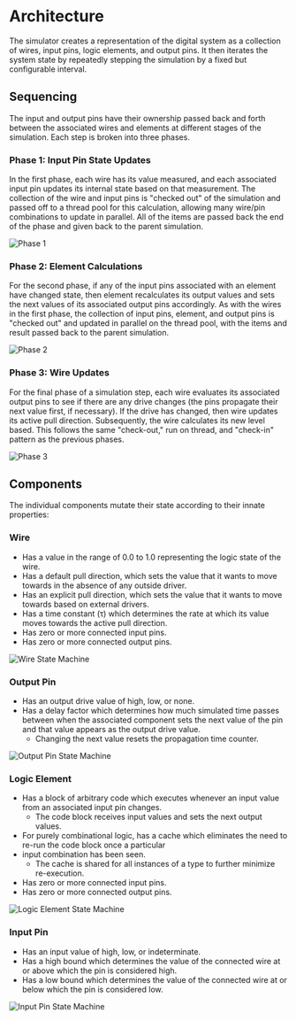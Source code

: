 # Architecture

The simulator creates a representation of the digital system as a collection of wires, input pins, logic elements, and
output pins.  It then iterates the system state by repeatedly stepping the simulation by a fixed but configurable
interval.

## Sequencing

The input and output pins have their ownership passed back and forth between the associated wires and elements at
different stages of the simulation.  Each step is broken into three phases.

### Phase 1: Input Pin State Updates

In the first phase, each wire has its value measured, and each associated input pin updates its internal state based on
that measurement.  The collection of the wire and input pins is "checked out" of the simulation and passed off to a
thread pool for this calculation, allowing many wire/pin combinations to update in parallel.  All of the items are
passed back the end of the phase and given back to the parent simulation.

![Phase 1](step-phase-1.drawio.png)

### Phase 2: Element Calculations

For the second phase, if any of the input pins associated with an element have changed state, then element recalculates
its output values and sets the next values of its associated output pins accordingly.  As with the wires in the first
phase, the collection of input pins, element, and output pins is "checked out" and updated in parallel on the thread
pool, with the items and result passed back to the parent simulation.

![Phase 2](step-phase-2.drawio.png)

### Phase 3: Wire Updates

For the final phase of a simulation step, each wire evaluates its associated output pins to see if there are any drive
changes (the pins propagate their next value first, if necessary).  If the drive has changed, then wire updates its
active pull direction.  Subsequently, the wire calculates its new level based.  This follows the same "check-out," run
on thread, and "check-in" pattern as the previous phases.

![Phase 3](step-phase-3.drawio.png)

## Components

The individual components mutate their state according to their innate properties:

### Wire

 * Has a value in the range of 0.0 to 1.0 representing the logic state of the wire.
 * Has a default pull direction, which sets the value that it wants to move towards in the absence of any outside
   driver.
 * Has an explicit pull direction, which sets the value that it wants to move towards based on external drivers.
 * Has a time constant (τ) which determines the rate at which its value moves towards the active pull direction.
 * Has zero or more connected input pins.
 * Has zero or more connected output pins.

![Wire State Machine](wire-state-machine.drawio.png)

### Output Pin

 * Has an output drive value of high, low, or none.
 * Has a delay factor which determines how much simulated time passes between when the associated component sets the
   next value of the pin and that value appears as the output drive value.
    - Changing the next value resets the propagation time counter.

![Output Pin State Machine](output-pin-state-machine.drawio.png)

### Logic Element

 * Has a block of arbitrary code which executes whenever an input value from an associated input pin changes.
    - The code block receives input values and sets the next output values.
 * For purely combinational logic, has a cache which eliminates the need to re-run the code block once a particular
 * input combination has been seen.
    - The cache is shared for all instances of a type to further minimize re-execution.
 * Has zero or more connected input pins.
 * Has zero or more connected output pins.

![Logic Element State Machine](logic-element-state-machine.drawio.png)

### Input Pin
 *  Has an input value of high, low, or indeterminate.
 *  Has a high bound which determines the value of the connected wire at or above which the pin is considered high.
 *  Has a low bound which determines the value of the connected wire at or below which the pin is considered low.

![Input Pin State Machine](input-pin-state-machine.drawio.png)
